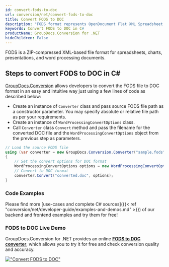 ```yaml
---
id: convert-fods-to-doc
url: conversion/net/convert-fods-to-doc
title: Convert FODS to DOC
description: "FODS format represents OpenDocument Flat XML Spreadsheet with .fods extension. Learn how to convert FODS to DOC file programmatically in C# language using GroupDocs.Conversion for .NET library."
keywords: Convert FODS to DOC in C#
productName: GroupDocs.Conversion for .NET
hideChildren: False
---
```


FODS is a ZIP-compressed XML-based file format for spreadsheets, charts, presentations, and word processing documents.

## Steps to convert FODS to DOC in C#

[GroupDocs.Conversion](https://products.groupdocs.com/conversion/net) allows developers to convert the FODS file to DOC format in an easy and intuitive way just using a few lines of code as described below:

* Create an instance of `Converter` class and pass source FODS file path as a constructor parameter. You may specify absolute or relative file path as per your requirements. 
* Create an instance of `WordProcessingConvertOptions` class.
* Call `Converter` class `Convert` method and pass the filename for the converted DOC file and the `WordProcessingConvertOptions` object from the previous step as parameters.

```csharp
// Load the source FODS file
using (var converter = new GroupDocs.Conversion.Converter("sample.fods"))
{
    // Set the convert options for DOC format
    WordProcessingConvertOptions options = new WordProcessingConvertOptions();
    // Convert to DOC format
    converter.Convert("converted.doc", options);
}
```

### Code Examples

Please find more [use-cases and complete C# sources]({{< ref "conversion/net/developer-guide/examples-and-demos.md" >}}) of our backend and frontend examples and try them for free!

### FODS to DOC Live Demo

GroupDocs.Conversion for .NET provides an online [**FODS to DOC converter**](https://products.groupdocs.app/conversion/fods-to-doc), which allows you to try it for free and check conversion quality and accuracy.

[!["Convert FODS to DOC"](conversion/net/images/convert-fods-to-doc.png)](https://products.groupdocs.app/conversion/fods-to-doc)